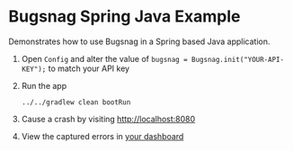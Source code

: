 # Bugsnag Spring Java Example

Demonstrates how to use Bugsnag in a Spring based Java application.

1. Open `Config` and alter the value of `bugsnag = Bugsnag.init("YOUR-API-KEY");` to match your API key

2. Run the app

    ```shell
    ../../gradlew clean bootRun
    ```

3. Cause a crash by visiting [http://localhost:8080](http://localhost:8080)

4. View the captured errors in [your dashboard](https://app.bugsnag.com)
